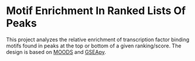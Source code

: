 # Motif Enrichment In Ranked Lists Of Peaks
This project analyzes the relative enrichment of transcription factor binding motifs found in peaks at the top or bottom of a given ranking/score. The design is based on [MOODS](https://github.com/jhkorhonen/MOODS/tree/master/python) and [GSEApy](https://github.com/zqfang/GSEApy).
